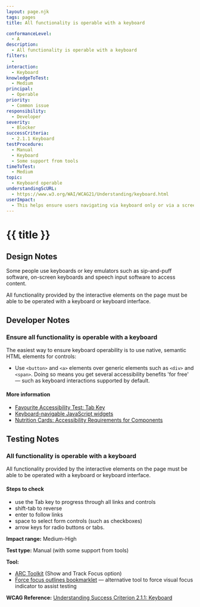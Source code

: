 ```yaml
---
layout: page.njk
tags: pages
title: All functionality is operable with a keyboard

conformanceLevel:
  - A
description:
  - All functionality is operable with a keyboard
filters:
  -
interaction:
  - Keyboard
knowledgeToTest:
  - Medium
principal:
  - Operable
priority:
  - Common issue
responsibility:
  - Developer
severity:
  - Blocker
successCriteria:
  - 2.1.1 Keyboard
testProcedure:
  - Manual
  - Keyboard
  - Some support from tools
timeToTest:
  - Medium
topic:
  - Keyboard operable
understandingScURL:
  - https://www.w3.org/WAI/WCAG21/Understanding/keyboard.html
userImpact:
  - This helps ensure users navigating via keyboard only or via a screen reader do not encounter any barriers to using a service
---
```


# {{ title }}

## Design Notes

Some people use keyboards or key emulators such as sip-and-puff software, on-screen keyboards and speech input software to access content.

All functionality provided by the interactive elements on the page must be able to be operated with a keyboard or keyboard interface.

## Developer Notes

### Ensure all functionality is operable with a keyboard

The easiest way to ensure keyboard operability is to use native, semantic HTML elements for controls:

- Use `<button>` and `<a>` elements over generic elements such as `<div>` and `<span>`. Doing so means you get several accessibility benefits 'for free' — such as keyboard interactions supported by default.

#### More information

- [Favourite Accessibility Test: Tab Key](https://www.matuzo.at/blog/testing-with-tab/)
- [Keyboard-navigable JavaScript widgets](https://developer.mozilla.org/en-US/docs/Web/Accessibility/Keyboard-navigable_JavaScript_widgets)
- [Nutrition Cards: Accessibility Requirements for Components](https://davatron5000.github.io/a11y-nutrition-cards/)

## Testing Notes

### All functionality is operable with a keyboard

All functionality provided by the interactive elements on the page must be able to be operated with a keyboard or keyboard interface.

#### Steps to check

- use the Tab key to progress through all links and controls
- shift-tab to reverse
- enter to follow links
- space to select form controls (such as checkboxes)
- arrow keys for radio buttons or tabs.

**Impact range:** Medium-High

**Test type:** Manual (with some support from tools)

**Tool:**
- [ARC Toolkit](https://www.paciellogroup.com/toolkit/) (Show and Track Focus option)
- [Force focus outlines bookmarklet](https://adrianroselli.com/2015/01/css-bookmarklets-for-testing-and-fixing.html#outlines)
— alternative tool to force visual focus indicator to assist testing

**WCAG Reference:** [Understanding Success Criterion 2.1.1: Keyboard](https://www.w3.org/WAI/WCAG21/Understanding/keyboard)
